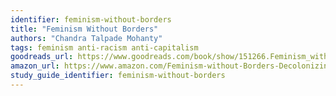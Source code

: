 ```yaml
---
identifier: feminism-without-borders
title: "Feminism Without Borders"
authors: "Chandra Talpade Mohanty"
tags: feminism anti-racism anti-capitalism
goodreads_url: https://www.goodreads.com/book/show/151266.Feminism_without_Borders
amazon_url: https://www.amazon.com/Feminism-without-Borders-Decolonizing-Practicing/dp/0822330210
study_guide_identifier: feminism-without-borders
---
```

